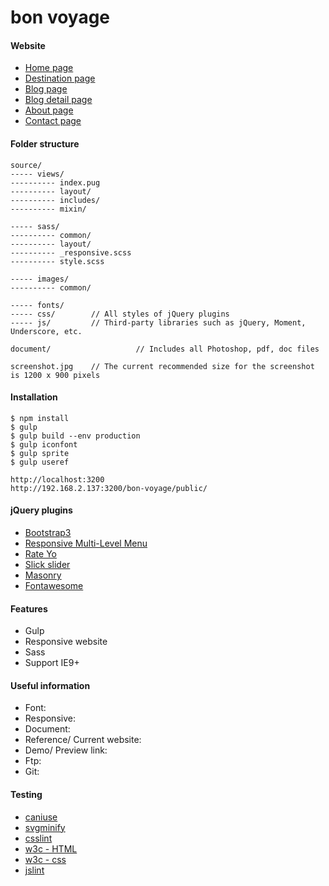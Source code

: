 # bon voyage

#### Website
  - [Home page](https://thienkim-frontend.github.io/bon-voyage/)
  - [Destination page](https://thienkim-frontend.github.io/bon-voyage/destination.html)
  - [Blog page](https://thienkim-frontend.github.io/bon-voyage/blog.html)
  - [Blog detail page](https://thienkim-frontend.github.io/bon-voyage/blog-detail.html)
  - [About page](https://thienkim-frontend.github.io/bon-voyage/about.html)
  - [Contact page](https://thienkim-frontend.github.io/bon-voyage/contact.html)

#### Folder structure

```
source/
----- views/   
---------- index.pug
---------- layout/
---------- includes/
---------- mixin/

----- sass/   
---------- common/
---------- layout/
---------- _responsive.scss
---------- style.scss

----- images/     
---------- common/

----- fonts/      
----- css/        // All styles of jQuery plugins
----- js/         // Third-party libraries such as jQuery, Moment, Underscore, etc.

document/					// Includes all Photoshop, pdf, doc files

screenshot.jpg    // The current recommended size for the screenshot is 1200 x 900 pixels
```
#### Installation

```
$ npm install
$ gulp
$ gulp build --env production
$ gulp iconfont
$ gulp sprite
$ gulp useref

http://localhost:3200
http://192.168.2.137:3200/bon-voyage/public/
```
#### jQuery plugins
  - [Bootstrap3](http://getbootstrap.com/docs/3.3/)
  - [Responsive Multi-Level Menu](https://tympanus.net/Development/ResponsiveMultiLevelMenu/)
  - [Rate Yo](http://rateyo.fundoocode.ninja/)
  - [Slick slider](http://kenwheeler.github.io/slick/)
  - [Masonry](https://masonry.desandro.com/options.html)
  - [Fontawesome](https://fontawesome.com/)

#### Features
  - Gulp 
  - Responsive website 
  - Sass 
  - Support IE9+

#### Useful information
  - Font: 
  - Responsive: 
  - Document: 
  - Reference/ Current website:
  - Demo/ Preview link:
  - Ftp:
  - Git:

#### Testing
  - [caniuse](https://caniuse.com/)
  - [svgminify](https://www.svgminify.com/) 
  - [csslint](http://csslint.net/) 
  - [w3c - HTML](https://validator.w3.org/) 
  - [w3c - css](https://jigsaw.w3.org/css-validator/) 
  - [jslint](http://www.jslint.com/) 

